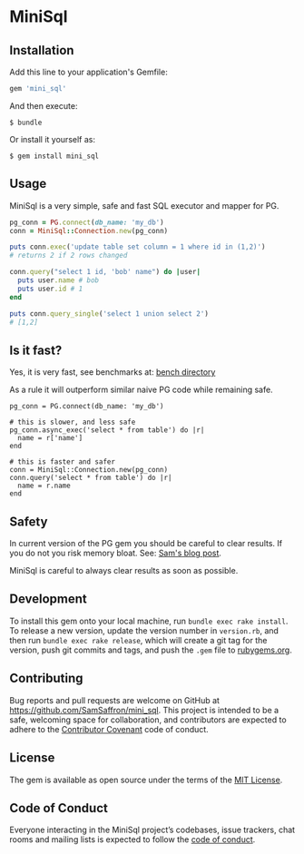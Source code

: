 # MiniSql

## Installation

Add this line to your application's Gemfile:

```ruby
gem 'mini_sql'
```

And then execute:

    $ bundle

Or install it yourself as:

    $ gem install mini_sql

## Usage

MiniSql is a very simple, safe and fast SQL executor and mapper for PG.

```ruby
pg_conn = PG.connect(db_name: 'my_db')
conn = MiniSql::Connection.new(pg_conn)

puts conn.exec('update table set column = 1 where id in (1,2)')
# returns 2 if 2 rows changed

conn.query("select 1 id, 'bob' name") do |user|
  puts user.name # bob
  puts user.id # 1
end

puts conn.query_single('select 1 union select 2')
# [1,2]

```

## Is it fast?

Yes, it is very fast, see benchmarks at: [bench directory](https://github.com/discourse/mini_sql/tree/master/bench)

As a rule it will outperform similar naive PG code while remaining safe.

```
pg_conn = PG.connect(db_name: 'my_db')

# this is slower, and less safe
pg_conn.async_exec('select * from table') do |r|
  name = r['name']
end

# this is faster and safer
conn = MiniSql::Connection.new(pg_conn)
conn.query('select * from table') do |r|
  name = r.name
end
```

## Safety

In current version of the PG gem you should be careful to clear results. If you do not you risk memory bloat.
See: [Sam's blog post](https://samsaffron.com/archive/2018/06/13/ruby-x27-s-external-malloc-problem).

MiniSql is careful to always clear results as soon as possible.

## Development

To install this gem onto your local machine, run `bundle exec rake install`. To release a new version, update the version number in `version.rb`, and then run `bundle exec rake release`, which will create a git tag for the version, push git commits and tags, and push the `.gem` file to [rubygems.org](https://rubygems.org).

## Contributing

Bug reports and pull requests are welcome on GitHub at https://github.com/SamSaffron/mini_sql. This project is intended to be a safe, welcoming space for collaboration, and contributors are expected to adhere to the [Contributor Covenant](http://contributor-covenant.org) code of conduct.

## License

The gem is available as open source under the terms of the [MIT License](https://opensource.org/licenses/MIT).

## Code of Conduct

Everyone interacting in the MiniSql project’s codebases, issue trackers, chat rooms and mailing lists is expected to follow the [code of conduct](https://github.com/SamSaffron/mini_sql/blob/master/CODE_OF_CONDUCT.md).
